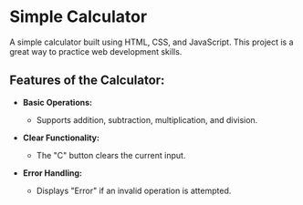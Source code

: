 # Simple Calculator

A simple calculator built using HTML, CSS, and JavaScript.  This project is a great way to practice web development skills.

## Features of the Calculator:

*   **Basic Operations:**

    *   Supports addition, subtraction, multiplication, and division.

*   **Clear Functionality:**

    *   The "C" button clears the current input.

*   **Error Handling:**

    *   Displays "Error" if an invalid operation is attempted.
